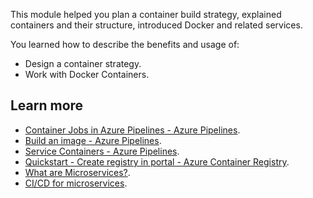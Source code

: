 This module helped you plan a container build strategy, explained containers and their structure, introduced Docker and related services.

You learned how to describe the benefits and usage of:

 -  Design a container strategy.
 -  Work with Docker Containers.

## Learn more

 -  [Container Jobs in Azure Pipelines - Azure Pipelines](/azure/devops/pipelines/process/container-phases).
 -  [Build an image - Azure Pipelines](/azure/devops/pipelines/ecosystems/containers/build-image).
 -  [Service Containers - Azure Pipelines](/azure/devops/pipelines/process/service-containers).
 -  [Quickstart - Create registry in portal - Azure Container Registry](/azure/container-registry/container-registry-get-started-portal).
 -  [What are Microservices?](/devops/deliver/what-are-microservices).
 -  [CI/CD for microservices](/azure/architecture/microservices/ci-cd).

